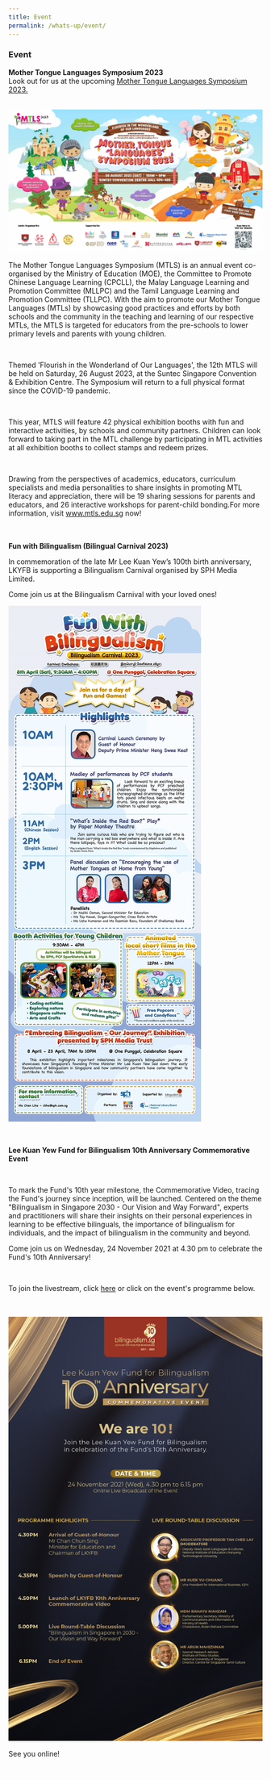 ```yaml
---
title: Event
permalink: /whats-up/event/
---
```

###   Event
<div><p><strong>Mother Tongue Languages Symposium 2023<br></strong>
Look out for us at the upcoming <a href="https://www.mtls.edu.sg/">Mother Tongue Languages Symposium 2023.</a></p></div><br>
<img src="/images/mtls 2023_edm.jpg">

 <div><p>The Mother Tongue Languages Symposium (MTLS) is an annual event co-organised by the Ministry of Education (MOE), the Committee to Promote Chinese Language Learning (CPCLL), the Malay Language Learning and Promotion Committee (MLLPC) and the Tamil Language Learning and Promotion Committee (TLLPC). With the aim to promote our Mother Tongue Languages (MTLs) by showcasing good practices and efforts by both schools and the community in the teaching and learning of our respective MTLs, the MTLS is targeted for educators from the pre-schools to lower primary levels and parents with young children.</p></div><br>
<div><p>Themed 'Flourish in the Wonderland of Our Languages',&nbsp;the 12th&nbsp;MTLS will be held on Saturday, 26 August 2023, at the Suntec Singapore Convention &amp; Exhibition Centre. The Symposium will return to a full physical format since the COVID-19 pandemic.</p></div><br>
  
<div><p>This year, MTLS will feature 42 physical exhibition booths with fun and interactive activities, by schools and community partners. Children can look forward to taking part in the MTL challenge by participating in MTL activities at all exhibition booths to collect stamps and redeem prizes.</p></div><br>

<div><p>Drawing from the perspectives of academics, educators, curriculum specialists and media personalities to share insights in promoting MTL literacy and appreciation, there will be 19 sharing sessions for parents and educators, and 26 interactive workshops for parent-child bonding.For more information, visit <a href="https://www.mtls.edu.sg/">www.mtls.edu.sg</a> now!</p></div><br><br>

<div><b>Fun with Bilingualism (Bilingual Carnival 2023)</b>
	
In commemoration of the late Mr Lee Kuan Yew’s 100th&nbsp;birth anniversary, LKYFB is supporting a Bilingualism Carnival organised by SPH Media Limited.

Come join us at the Bilingualism Carnival with your loved ones!

![E-direct mailer for Fun with Bilingualism Carnival](/images/bilingualism%20carnival%20poster.jpg)

<br>
<div><p><strong> Lee Kuan Yew Fund for Bilingualism 10th Anniversary Commemorative Event</strong></p></div><strong><br></strong>
<div><p>To mark the Fund's 10th year milestone, the Commemorative Video, tracing the Fund's journey since inception, will be launched. Centered on the theme "Bilingualism in Singapore 2030 - Our Vision and Way Forward", experts and practitioners will share their insights on their personal experiences in learning to be effective bilinguals, the importance of bilingualism for individuals, and the impact of bilingualism in the community and beyond. </p></div>
		
<div><p>Come join us on Wednesday, 24 November 2021 at 4.30 pm to celebrate the Fund's 10th Anniversary!</p></div>
<br>
<div><p>To join the livestream, click <a href="https://www.facebook.com/events/795082611302343/?acontext=%7B%22ref%22%3A%2252%22%2C%22action_history%22%3A%22[%7B%5C%22surface%5C%22%3A%5C%22share_link%5C%22%2C%5C%22mechanism%5C%22%3A%5C%22share_link%5C%22%2C%5C%22extra_data%5C%22%3A%7B%5C%22invite_link_id%5C%22%3A294790355843812%7D%7D]%22%7D/">here</a> or click on the event's programme below.
	</p><div></div><br>
	<br><a href="https://www.facebook.com/events/795082611302343/?acontext=%7B%22ref%22%3A%2252%22%2C%22action_history%22%3A%22[%7B%5C%22surface%5C%22%3A%5C%22share_link%5C%22%2C%5C%22mechanism%5C%22%3A%5C%22share_link%5C%22%2C%5C%22extra_data%5C%22%3A%7B%5C%22invite_link_id%5C%22%3A294790355843812%7D%7D]%22%7D"><img src="/images/LKYFB_10th Anniversary_Join Us_Full.jpg"></a><br>
		<div><p> See you online!</p></div>
		<p></p>

<div class="btntop"><a style="text-decoration:none;" href="#top"><span style="color:white"><b>Top</b></span></a></div></div></div>